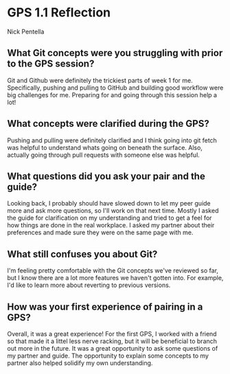 # GPS 1.1 Reflection
Nick Pentella

## What Git concepts were you struggling with prior to the GPS session?
Git and Github were definitely the trickiest parts of week 1 for me.  Specifically, pushing and pulling to GitHub and building good workflow were big challenges for me.  Preparing for and going through this session help a lot!

## What concepts were clarified during the GPS?
Pushing and pulling were definitely clarified and I think going into git fetch was helpful to understand whats going on beneath the surface.  Also, actually going through pull requests with someone else was helpful.

## What questions did you ask your pair and the guide?
Looking back, I probably should have slowed down to let my peer guide more and ask more questions, so I'll work on that next time.  Mostly I asked the guide for clarification on my understanding and tried to get a feel for how things are done in the real workplace.  I asked my partner about their preferences and made sure they were on the same page with me.

## What still confuses you about Git?
I'm feeling pretty comfortable with the Git concepts we've reviewed so far, but I know there are a lot more features we haven't gotten into.  For example, I'd like to learn more about reverting to previous versions.

## How was your first experience of pairing in a GPS?
Overall, it was a great experience!  For the first GPS, I worked with a friend so that made it a littel less nerve racking, but it will be beneficial to branch out more in the future.  It was a great opportunity to ask some questions of my partner and guide.  The opportunity to explain some concepts to my partner also helped solidify my own understanding.
